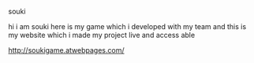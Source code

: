 souki


hi i am souki here is my game which i  developed with my team 
and this is my website which i made my project live and access able 

http://soukigame.atwebpages.com/


